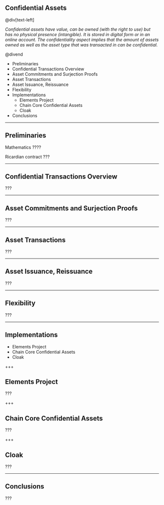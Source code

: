 ## Confidential Assets

@div[text-left]

*Confidential assets have value, can be owned (with the right to use) but has no physical presence (intangible). It is stored in digital form or in an online account. The confidentiality aspect implies that the amount of assets owned as well as the asset type that was transacted in can be confidential.*

@divend

</p>

- Preliminaries
- Confidential Transactions Overview
- Asset Commitments and Surjection Proofs
- Asset Transactions
- Asset Issuance, Reissuance
- Flexibility
- Implementations
  - Elements Project
  - Chain Core Confidential Assets
  - Cloak
- Conclusions

---

## Preliminaries

Mathematics ????

Ricardian contract ???

---

## Confidential Transactions Overview

???

---

## Asset Commitments and Surjection Proofs

???

---

## Asset Transactions

???

---

## Asset Issuance, Reissuance

???

---

## Flexibility

???

---

## Implementations

  - Elements Project
  - Chain Core Confidential Assets
  - Cloak

+++

## Elements Project

???

+++


## Chain Core Confidential Assets

???

+++


## Cloak

???

---

## Conclusions

???
